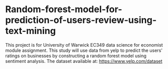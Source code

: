 # Random-forest-model-for-prediction-of-users-review-using-text-mining
This project is for University of Warwick EC349 data science for economist module assignment.
This study will use data from yelp to predict the users' ratings on businesses by constructing a random forest model using sentiment analysis. The dataset available at: https://www.yelp.com/dataset

